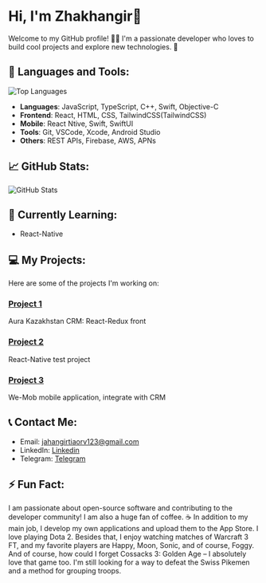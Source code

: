 # Hi, I'm  Zhakhangir👋

Welcome to my GitHub profile! 👨‍💻 I'm a passionate developer who loves to build cool projects and explore new technologies. 🚀

## 🔧 Languages and Tools:
![Top Languages](https://github-readme-stats.vercel.app/api/top-langs/?username=YOUR_USERNAME&layout=compact&theme=tokyonight)

- **Languages**: JavaScript, TypeScript, C++, Swift, Objective-C
- **Frontend**: React, HTML, CSS, TailwindCSS(TailwindCSS)
- **Mobile**: React Ntive, Swift, SwiftUI
- **Tools**: Git, VSCode, Xcode, Android Studio
- **Others**: REST APIs, Firebase, AWS, APNs

## 📈 GitHub Stats:
![GitHub Stats](https://github-readme-stats.vercel.app/api?username=YOUR_USERNAME&show_icons=true&theme=tokyonight)

## 🌱 Currently Learning:
- React-Native

## 💻 My Projects:
Here are some of the projects I'm working on:

### [Project 1]([https://github.com/YOUR_USERNAME/PROJECT_1](https://github.com/Zhakhangir/werp_react_front))
Aura Kazakhstan CRM: React-Redux front

### [Project 2](https://github.com/Zhakhangir/Aora)
React-Native test project

### [Project 3](https://github.com/Zhakhangir/WeMob)
We-Mob mobile application, integrate with CRM

## 📞 Contact Me:
- Email: [jahangirtiaorv123@gmail.com](jahangirtiaorv123@gmail.com)
- LinkedIn: [Linkedin](/www.linkedin.com/in/zhakhangir-t-402476249)
- Telegram: [Telegram](@zhtairov)

## ⚡ Fun Fact:
I am passionate about open-source software and contributing to the developer community! I am also a huge fan of coffee. ☕
In addition to my main job, I develop my own applications and upload them to the App Store. I love playing Dota 2. Besides that, I enjoy watching matches of Warcraft 3 FT, and my favorite players are Happy, Moon, Sonic, and of course, Foggy. And of course, how could I forget Cossacks 3: Golden Age – I absolutely love that game too. I'm still looking for a way to defeat the Swiss Pikemen and a method for grouping troops.
